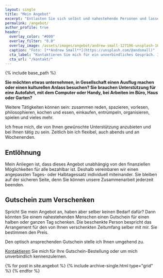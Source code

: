 ```yaml
---
layout: single
title: "Mein Angebot"
excerpt: "Entlasten Sie sich selbst und nahestehende Personen und lassen Sie sich auf eine neue, freundschaftliche Begegnung ein."
permalink: /angebot/
author_profile: true
header:
  overlay_color: "#000"
  overlay_filter: "0.0"
  overlay_image: /assets/images/angebot/andrew-small-127196-unsplash-1600.jpg
  caption: "Foto: [**Andrew Small**](https://unsplash.com/@andsmall)"
  cta_label: "Kontaktieren Sie mich für ein unverbindliches Gespräch. Ich freue mich."
  cta_url: "/kontakt/"
---
```

{% include base_path %}

**Sie möchten etwas unternehmen, in Gesellschaft einen Ausflug machen oder einen kulturellen Anlass besuchen? Sie brauchen Unterstützung für eine Autofahrt, mit dem Computer oder Handy, bei Arbeiten im Büro, Haus oder Garten?**

Weitere Tätigkeiten können sein: zusammen reden, spazieren, vorlesen, philosophieren, kochen und essen, einkaufen, entrümpeln, organisieren, spielen und vieles mehr.

Ich freue mich, die von Ihnen gewünschte Unterstützung anzubieten und bei Ihnen tätig zu sein. Zeitlich bin ich flexibel, auch abends und an Wochenenden.

## Entlöhnung

Mein Anliegen ist, dass dieses Angebot unabhängig von den finanziellen Möglichkeiten für alle bezahlbar ist. Deshalb vereinbaren wir einen angepassten Tages- oder Halbtagessatz individuell miteinander. 
Sie bleiben auf der sicheren Seite, denn Sie können unsere Zusammenarbeit jederzeit beenden.

## Gutschein zum Verschenken

Spricht Sie mein Angebot an, haben aber selber keinen Bedarf dafür? Dann könnten Sie einem nahestehenden Menschen einen Gutschein für einen halben oder ganzen Tag schenken. Die beschenkte Person bespricht das Arrangement für den von Ihnen verschenkten Zeitumfang selber mit mir. Sie bestimmen den Preis.

Den optisch ansprechenden Gutschein stelle ich Ihnen umgehend zu.

[Kontaktieren](/kontakt/) Sie mich für Ihre Gutschein-Bestellung oder um mich unverbindlich kennenzulernen.

<div class="grid__wrapper">
  {% for post in site.angebot %}
    {% include archive-single.html type="grid" %}
  {% endfor %}
</div>
